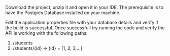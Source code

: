 Download the project, unzip it and open it in your IDE.
The prerequisite is to have the Postgres Database installed on your machine.

Edit the application.properties file with your database details and verify if the build is successful.
Once successfull try running the code and verify the API is working with the following paths:
1. /students
2. /students/{id}  -> {id} = [1, 2, 3,...]
